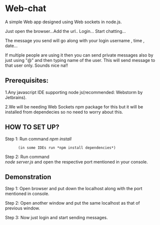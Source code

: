 # Web-chat

A simple Web app designed using Web sockets in node.js.

Just open the browser...Add the url.. Login... Start chatting...

The message you send will go along with your login username , time , date...

If multiple people are using it then you can send private messages also by just using  "@" and then typing name of the user. This will send message to that user only. Sounds nice na!!

## Prerequisites:

1.Any javascript IDE supporting node js(recommended: Webstorm by Jetbrains).

2.We will be needing Web Sockets npm package for this  but it will be installed from dependecies so no need to worry about this.

## HOW TO SET UP?

Step 1: Run command 
          *npm install* 
          
          (in some IDEs run *npm install dependencies*)

Step 2: Run command  
          *node server.js* 
          and open the respective port mentioned in your console.

## Demonstration

Step 1: Open browser and put down the localhost along with the port mentioned in console.

Step 2: Open another window and put the same localhost as that of previous window.

Step 3: Now just login and start sending messages.
